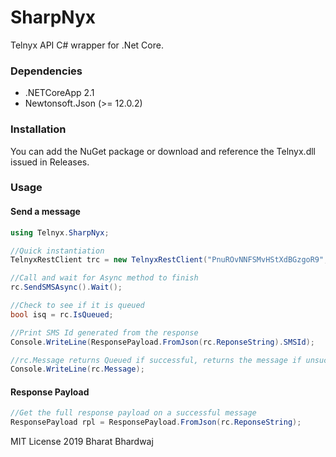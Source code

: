 # SharpNyx
Telnyx API C# wrapper for .Net Core.

### Dependencies
* .NETCoreApp 2.1
* Newtonsoft.Json (>= 12.0.2)

### Installation
You can add the NuGet package or download and reference the Telnyx.dll issued in Releases.

### Usage
#### Send a message
```csharp
using Telnyx.SharpNyx;

//Quick instantiation
TelnyxRestClient trc = new TelnyxRestClient("PnuROvNNFSMvHStXdBGzgoR9", "+16508976777", "+16506003337", "Hello Telnyx");

//Call and wait for Async method to finish
rc.SendSMSAsync().Wait();

//Check to see if it is queued
bool isq = rc.IsQueued;

//Print SMS Id generated from the response
Console.WriteLine(ResponsePayload.FromJson(rc.ReponseString).SMSId);

//rc.Message returns Queued if successful, returns the message if unsuccessful delivery
Console.WriteLine(rc.Message);
```

#### Response Payload
```csharp
//Get the full response payload on a successful message
ResponsePayload rpl = ResponsePayload.FromJson(rc.ReponseString);
```


MIT License
2019 Bharat Bhardwaj